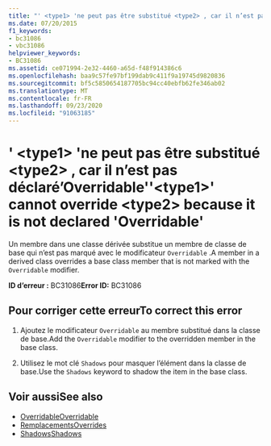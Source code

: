 ```yaml
---
title: "' <type1> 'ne peut pas être substitué <type2> , car il n’est pas déclaré’Overridable'"
ms.date: 07/20/2015
f1_keywords:
- bc31086
- vbc31086
helpviewer_keywords:
- BC31086
ms.assetid: ce071994-2e32-4460-a65d-f48f914386c6
ms.openlocfilehash: baa9c57fe97bf199dab9c411f9a19745d9820836
ms.sourcegitcommit: bf5c5850654187705bc94cc40ebfb62fe346ab02
ms.translationtype: MT
ms.contentlocale: fr-FR
ms.lasthandoff: 09/23/2020
ms.locfileid: "91063185"
---
```

# <a name="type1-cannot-override-type2-because-it-is-not-declared-overridable"></a><span data-ttu-id="1915e-102">' \<type1> 'ne peut pas être substitué \<type2> , car il n’est pas déclaré’Overridable'</span><span class="sxs-lookup"><span data-stu-id="1915e-102">'\<type1>' cannot override \<type2> because it is not declared 'Overridable'</span></span>

<span data-ttu-id="1915e-103">Un membre dans une classe dérivée substitue un membre de classe de base qui n’est pas marqué avec le modificateur `Overridable` .</span><span class="sxs-lookup"><span data-stu-id="1915e-103">A member in a derived class overrides a base class member that is not marked with the `Overridable` modifier.</span></span>  
  
 <span data-ttu-id="1915e-104">**ID d’erreur :** BC31086</span><span class="sxs-lookup"><span data-stu-id="1915e-104">**Error ID:** BC31086</span></span>  
  
## <a name="to-correct-this-error"></a><span data-ttu-id="1915e-105">Pour corriger cette erreur</span><span class="sxs-lookup"><span data-stu-id="1915e-105">To correct this error</span></span>  
  
1. <span data-ttu-id="1915e-106">Ajoutez le modificateur `Overridable` au membre substitué dans la classe de base.</span><span class="sxs-lookup"><span data-stu-id="1915e-106">Add the `Overridable` modifier to the overridden member in the base class.</span></span>  
  
2. <span data-ttu-id="1915e-107">Utilisez le mot clé `Shadows` pour masquer l’élément dans la classe de base.</span><span class="sxs-lookup"><span data-stu-id="1915e-107">Use the `Shadows` keyword to shadow the item in the base class.</span></span>  
  
## <a name="see-also"></a><span data-ttu-id="1915e-108">Voir aussi</span><span class="sxs-lookup"><span data-stu-id="1915e-108">See also</span></span>

- [<span data-ttu-id="1915e-109">Overridable</span><span class="sxs-lookup"><span data-stu-id="1915e-109">Overridable</span></span>](../language-reference/modifiers/overridable.md)
- [<span data-ttu-id="1915e-110">Remplacements</span><span class="sxs-lookup"><span data-stu-id="1915e-110">Overrides</span></span>](../language-reference/modifiers/overrides.md)
- [<span data-ttu-id="1915e-111">Shadows</span><span class="sxs-lookup"><span data-stu-id="1915e-111">Shadows</span></span>](../language-reference/modifiers/shadows.md)
